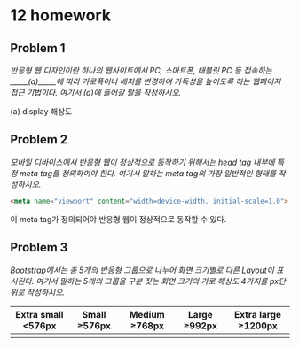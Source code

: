# 12 homework

## Problem 1

*반응형 웹 디자인이란 하나의 웹사이트에서 PC, 스마트폰, 태블릿 PC 등 접속하는 _____(a)_____에 따라 가로폭이나 배치를 변경하여 가독성을 높이도록 하는 웹페이지 접근 기법이다. 여기서 (a)에 들어갈 말을 작성하시오.*

(a) display 해상도

## Problem 2

*모바일 디바이스에서 반응형 웹이 정상적으로 동작하기 위해서는 head tag 내부에 특정 meta tag를 정의하여야 한다. 여기서 말하는 meta tag의 가장 일반적인 형태를 작성하시오.*

```html
<meta name="viewport" content="width=device-width, initial-scale=1.0">
```

이 meta tag가 정의되어야 반응형 웹이 정상적으로 동작할 수 있다.

## Problem 3

*Bootstrap에서는 총 5개의 반응형 그룹으로 나누어 화면 크기별로 다른 Layout이 표시된다. 여기서 말하는 5개의 그룹을 구분 짓는 화면 크기의 가로 해상도 4가지를 px단위로 작성하시오.*

| Extra small          <576px | Small          ≥576px | Medium          ≥768px | Large          ≥992px | Extra large          ≥1200px |
| --------------------------- | --------------------- | ---------------------- | --------------------- | ---------------------------- |
|                             |                       |                        |                       |                              |

